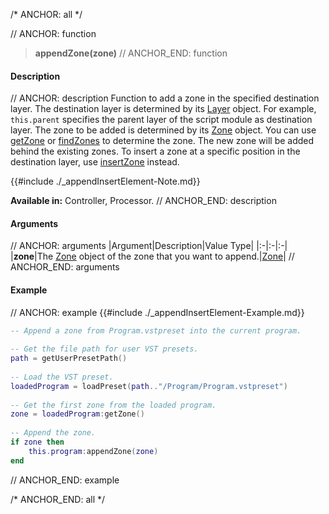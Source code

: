 /* ANCHOR: all */

// ANCHOR: function
>**appendZone(zone)**
// ANCHOR_END: function

#### Description

// ANCHOR: description
Function to add a zone in the specified destination layer. The destination layer is determined by its [Layer](./Layer.md) object. For example, ``this.parent`` specifies the parent layer of the script module as destination layer. The zone to be added is determined by its [Zone](./Zone.md) object. You can use [getZone](./getZone.md) or [findZones](./findZones.md) to determine the zone. The new zone will be added behind the existing zones. To insert a zone at a specific position in the destination layer, use [insertZone](./insertZone.md) instead.

{{#include ./_appendInsertElement-Note.md}}

**Available in:** Controller, Processor.
// ANCHOR_END: description

#### Arguments

// ANCHOR: arguments
|Argument|Description|Value Type|
|:-|:-|:-|
|**zone**|The [Zone](./Zone.md) object of the zone that you want to append.|[Zone](./Zone.md)|
// ANCHOR_END: arguments

#### Example

// ANCHOR: example
{{#include ./_appendInsertElement-Example.md}}

```lua
-- Append a zone from Program.vstpreset into the current program.
    
-- Get the file path for user VST presets.
path = getUserPresetPath()
    
-- Load the VST preset.
loadedProgram = loadPreset(path.."/Program/Program.vstpreset")
    
-- Get the first zone from the loaded program.
zone = loadedProgram:getZone()
    
-- Append the zone.
if zone then
    this.program:appendZone(zone)
end
```
// ANCHOR_END: example

/* ANCHOR_END: all */